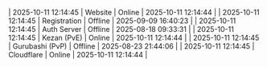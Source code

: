 | 2025-10-11 12:14:45 | Website | Online | 2025-10-11 12:14:44 |
| 2025-10-11 12:14:45 | Registration | Offline | 2025-09-09 16:40:23 |
| 2025-10-11 12:14:45 | Auth Server | Offline | 2025-08-18 09:33:31 |
| 2025-10-11 12:14:45 | Kezan (PvE) | Online | 2025-10-11 12:14:44 |
| 2025-10-11 12:14:45 | Gurubashi (PvP) | Offline | 2025-08-23 21:44:06 |
| 2025-10-11 12:14:45 | Cloudflare | Online | 2025-10-11 12:14:44 |
